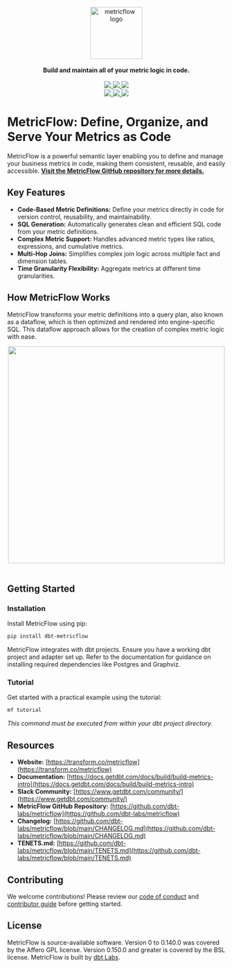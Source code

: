 <p align="center">
  <a target="_blank" href="https://transform.co/metricflow">
    <picture>
      <img  alt="metricflow logo" src="https://github.com/dbt-labs/metricflow/raw/main/assets/MetricFlow_logo.png" width="auto" height="120">
    </picture>
  </a>
  <br /><br />
  <b>Build and maintain all of your metric logic in code.</b>
  <br /><br />
  <a target="_blank" href="https://twitter.com/dbt_labs">
    <img src="https://img.shields.io/twitter/follow/dbt_labs?labelColor=image.png&color=163B36&logo=twitter&style=flat">
  </a>
  <a target="_blank" href="https://www.getdbt.com/community/">
    <img src="https://img.shields.io/badge/Slack-join-163B36">
  </a>
  <a target="_blank" href="https://github.com/dbt-labs/metricflow">
    <img src="https://img.shields.io/github/stars/dbt-labs/metricflow?labelColor=image.png&color=163B36&logo=github">
  </a>
  <br />
  <a target="_blank" href="https://github.com/dbt-labs/metricflow/blob/master/LICENSE">
    <img src="https://img.shields.io/pypi/l/metricflow?color=163B36&logo=AGPL-3.0">
  </a>
  <a target="_blank" href="https://pypi.org/project/metricflow/">
    <img src="https://img.shields.io/pypi/v/metricflow?labelColor=&color=163B36">
  </a>
  <img src="https://img.shields.io/pypi/pyversions/metricflow?labelColor=&color=163B36">
</p>

# MetricFlow: Define, Organize, and Serve Your Metrics as Code

MetricFlow is a powerful semantic layer enabling you to define and manage your business metrics in code, making them consistent, reusable, and easily accessible. **[Visit the MetricFlow GitHub repository for more details.](https://github.com/dbt-labs/metricflow)**

## Key Features

*   **Code-Based Metric Definitions:** Define your metrics directly in code for version control, reusability, and maintainability.
*   **SQL Generation:** Automatically generates clean and efficient SQL code from your metric definitions.
*   **Complex Metric Support:** Handles advanced metric types like ratios, expressions, and cumulative metrics.
*   **Multi-Hop Joins:** Simplifies complex join logic across multiple fact and dimension tables.
*   **Time Granularity Flexibility:** Aggregate metrics at different time granularities.

## How MetricFlow Works

MetricFlow transforms your metric definitions into a query plan, also known as a dataflow, which is then optimized and rendered into engine-specific SQL. This dataflow approach allows for the creation of complex metric logic with ease.

<p align="center">
<img src="https://github.com/dbt-labs/metricflow/raw/main/assets/example_plan.svg" height="500"/>
<br /><br />
</p>

## Getting Started

### Installation

Install MetricFlow using pip:

```bash
pip install dbt-metricflow
```

MetricFlow integrates with dbt projects. Ensure you have a working dbt project and adapter set up. Refer to the documentation for guidance on installing required dependencies like Postgres and Graphviz.

### Tutorial

Get started with a practical example using the tutorial:

```bash
mf tutorial
```

*This command must be executed from within your dbt project directory.*

## Resources

*   **Website:** [https://transform.co/metricflow](https://transform.co/metricflow)
*   **Documentation:** [https://docs.getdbt.com/docs/build/build-metrics-intro](https://docs.getdbt.com/docs/build/build-metrics-intro)
*   **Slack Community:** [https://www.getdbt.com/community/](https://www.getdbt.com/community/)
*   **MetricFlow GitHub Repository:** [https://github.com/dbt-labs/metricflow](https://github.com/dbt-labs/metricflow)
*   **Changelog:** [https://github.com/dbt-labs/metricflow/blob/main/CHANGELOG.md](https://github.com/dbt-labs/metricflow/blob/main/CHANGELOG.md)
*   **TENETS.md:** [https://github.com/dbt-labs/metricflow/blob/main/TENETS.md](https://github.com/dbt-labs/metricflow/blob/main/TENETS.md)

## Contributing

We welcome contributions! Please review our [code of conduct](https://docs.getdbt.com/community/resources/code-of-conduct) and [contributor guide](https://github.com/dbt-labs/metricflow/blob/main/CONTRIBUTING.md) before getting started.

## License

MetricFlow is source-available software. Version 0 to 0.140.0 was covered by the Affero GPL license. Version 0.150.0 and greater is covered by the BSL license. MetricFlow is built by [dbt Labs](https://www.getdbt.com/).